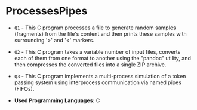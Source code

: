 # ProcessesPipes

- `Q1` - This C program processes a file to generate random samples (fragments) from the file's content and then prints these samples with surrounding '>' and '<' markers.
- `Q2` - This C program takes a variable number of input files, converts each of them from one format to another using the "pandoc" utility, and then compresses the converted files into a single ZIP archive.
- `Q3` - This C program implements a multi-process simulation of a token passing system using interprocess communication via named pipes (FIFOs).

- **Used Programming Languages:** C 
